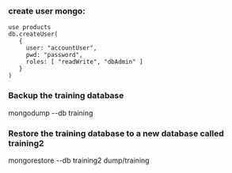 ### create user mongo: 
```
use products
db.createUser(
   {
     user: "accountUser",
     pwd: "password",
     roles: [ "readWrite", "dbAdmin" ]
   }
)
```

### Backup the training database
mongodump --db training

### Restore the training database to a new database called training2
mongorestore --db training2 dump/training
